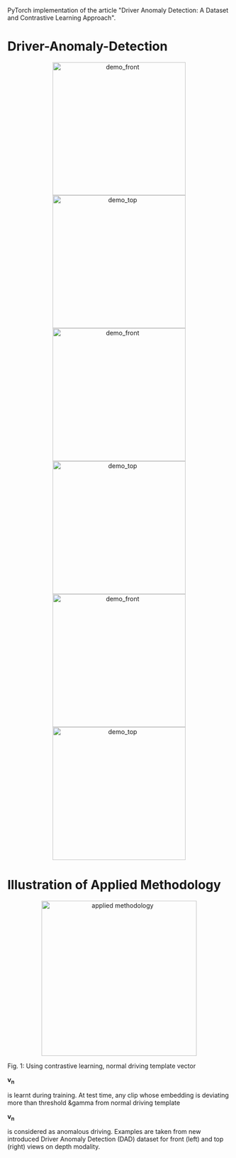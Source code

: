 PyTorch implementation of the article "Driver Anomaly Detection: A Dataset and Contrastive Learning Approach".

# Driver-Anomaly-Detection

<div align="center" style="width:image width px;">
  <img  src="https://github.com/okankop/Driver-Anomaly-Detection/blob/master/visual/drinking_front.gif" width=300 alt="demo_front">
  <img  src="https://github.com/okankop/Driver-Anomaly-Detection/blob/master/visual/drinking_top.gif" width=300 alt="demo_top">
  
  <img  src="https://github.com/okankop/Driver-Anomaly-Detection/blob/master/visual/adjusting_mirror_front.gif" width=300 alt="demo_front">
  <img  src="https://github.com/okankop/Driver-Anomaly-Detection/blob/master/visual/adjusting_mirror_top.gif" width=300 alt="demo_top">
  
  <img  src="https://github.com/okankop/Driver-Anomaly-Detection/blob/master/visual/pick_up_sth_front.gif" width=300 alt="demo_front">
  <img  src="https://github.com/okankop/Driver-Anomaly-Detection/blob/master/visual/pick_up_sth_top.gif" width=300 alt="demo_top">
</div>


# Illustration of Applied Methodology

<p align="center"><img src="https://github.com/okankop/Driver-Anomaly-Detection/blob/master/visual/visual.png" align="middle" width="350" title="applied methodology" /><figcaption>Fig. 1:  Using contrastive learning, normal driving template vector <p><b>v<sub>n</sub></b></p> is learnt during training. At test time, any clip whose embedding is deviating more than threshold &gamma from normal driving template <p><b>v<sub>n</sub></b></p> is considered as anomalous driving. Examples are taken from new introduced Driver Anomaly Detection (DAD) dataset for front (left) and top (right) views on depth modality. 
 </figcaption></figure></p>
